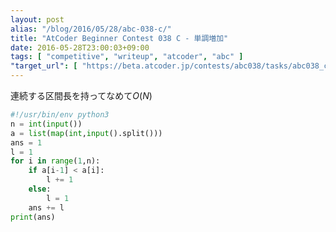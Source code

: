 ```yaml
---
layout: post
alias: "/blog/2016/05/28/abc-038-c/"
title: "AtCoder Beginner Contest 038 C - 単調増加"
date: 2016-05-28T23:00:03+09:00
tags: [ "competitive", "writeup", "atcoder", "abc" ]
"target_url": [ "https://beta.atcoder.jp/contests/abc038/tasks/abc038_c" ]
---
```


連続する区間長を持ってなめて$O(N)$

``` python
#!/usr/bin/env python3
n = int(input())
a = list(map(int,input().split()))
ans = 1
l = 1
for i in range(1,n):
    if a[i-1] < a[i]:
        l += 1
    else:
        l = 1
    ans += l
print(ans)
```
